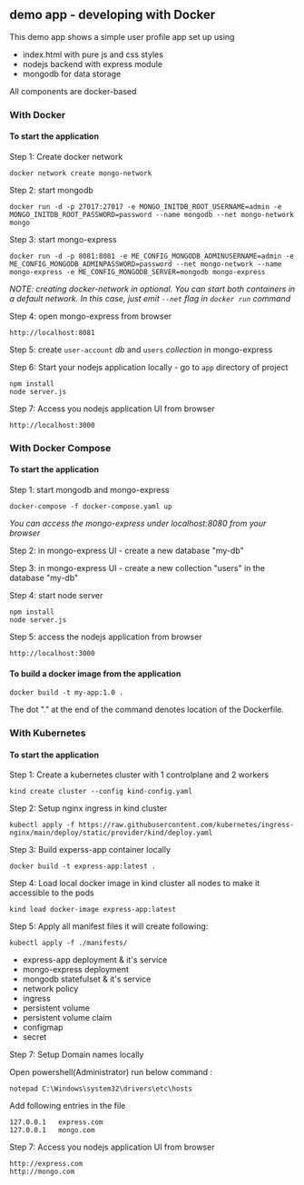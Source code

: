 ## demo app - developing with Docker

This demo app shows a simple user profile app set up using 
- index.html with pure js and css styles
- nodejs backend with express module
- mongodb for data storage

All components are docker-based

### With Docker

#### To start the application

Step 1: Create docker network

    docker network create mongo-network 

Step 2: start mongodb 

    docker run -d -p 27017:27017 -e MONGO_INITDB_ROOT_USERNAME=admin -e MONGO_INITDB_ROOT_PASSWORD=password --name mongodb --net mongo-network mongo    

Step 3: start mongo-express
    
    docker run -d -p 8081:8081 -e ME_CONFIG_MONGODB_ADMINUSERNAME=admin -e ME_CONFIG_MONGODB_ADMINPASSWORD=password --net mongo-network --name mongo-express -e ME_CONFIG_MONGODB_SERVER=mongodb mongo-express   

_NOTE: creating docker-network in optional. You can start both containers in a default network. In this case, just emit `--net` flag in `docker run` command_

Step 4: open mongo-express from browser

    http://localhost:8081

Step 5: create `user-account` _db_ and `users` _collection_ in mongo-express

Step 6: Start your nodejs application locally - go to `app` directory of project 

    npm install 
    node server.js
    
Step 7: Access you nodejs application UI from browser

    http://localhost:3000

### With Docker Compose

#### To start the application

Step 1: start mongodb and mongo-express

    docker-compose -f docker-compose.yaml up
    
_You can access the mongo-express under localhost:8080 from your browser_
    
Step 2: in mongo-express UI - create a new database "my-db"

Step 3: in mongo-express UI - create a new collection "users" in the database "my-db"       
    
Step 4: start node server 

    npm install
    node server.js
    
Step 5: access the nodejs application from browser 

    http://localhost:3000

#### To build a docker image from the application

    docker build -t my-app:1.0 .       
    
The dot "." at the end of the command denotes location of the Dockerfile.


### With Kubernetes

#### To start the application

Step 1: Create a kubernetes cluster with 1 controlplane and 2 workers

    kind create cluster --config kind-config.yaml 

Step 2: Setup nginx ingress in kind cluster

    kubectl apply -f https://raw.githubusercontent.com/kubernetes/ingress-nginx/main/deploy/static/provider/kind/deploy.yaml    

Step 3: Build experss-app container locally
    
    docker build -t express-app:latest .   

Step 4: Load local docker image in kind cluster all nodes to make it accessible to the pods

    kind load docker-image express-app:latest

Step 5: Apply all manifest files it will create following:

    kubectl apply -f ./manifests/

- express-app deployment & it's service 
- mongo-express deployment
- mongodb statefulset & it's service
- network policy
- ingress
- persistent volume 
- persistent volume claim
- configmap
- secret

Step 7: Setup Domain names locally

Open powershell(Administrator) run below command :

    notepad C:\Windows\system32\drivers\etc\hosts

Add following entries in the file

    127.0.0.1   express.com
    127.0.0.1   mongo.com

Step 7: Access you nodejs application UI from browser

    http://express.com
    http://mongo.com

